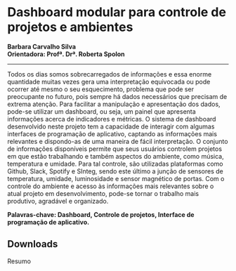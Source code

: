 # Dashboard modular para controle de projetos e ambientes
**Barbara Carvalho Silva**  
**Orientadora: Profª. Drª. Roberta Spolon**
***
Todos os dias somos sobrecarregados de informações e essa enorme quantidade muitas vezes gera uma interpretação equivocada ou pode ocorrer até mesmo o seu esquecimento, problema que pode ser preocupante no futuro, pois sempre há dados necessários que precisam de extrema atenção. Para facilitar a manipulação e apresentação dos dados, pode-se utilizar um dashboard, ou seja, um painel que apresenta informações acerca de indicadores e métricas. O sistema de dashboard desenvolvido neste projeto tem a capacidade de interagir com algumas interfaces de programação de aplicativo, captando as informações mais relevantes e dispondo-as de uma maneira de fácil interpretação. O conjunto de informações disponíveis permite que seus usuários controlem projetos em que estão trabalhando e também aspectos do ambiente, como música, temperatura e umidade. Para tal controle, são utilizadas plataformas como Github, Slack, Spotify e SInteg, sendo este último a junção de sensores de temperatura, umidade, luminosidade e sensor magnético de portas. Com o controle do ambiente e acesso às informações mais relevantes sobre o atual projeto em desenvolvimento, pode-se tornar o trabalho mais produtivo, agradável e organizado.  

**Palavras-chave: Dashboard, Controle de projetos, Interface de programação de aplicativo.**

## Downloads

<a :href="$withBase('/files/resumo_barbara.doc')" download>Resumo</a>
